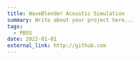 ```yaml
---
title: WaveBlender Acoustic Simulation
summary: Write about your project here...
tags:
  - PBSS
date: 2022-01-01
external_link: http://github.com
---
```

